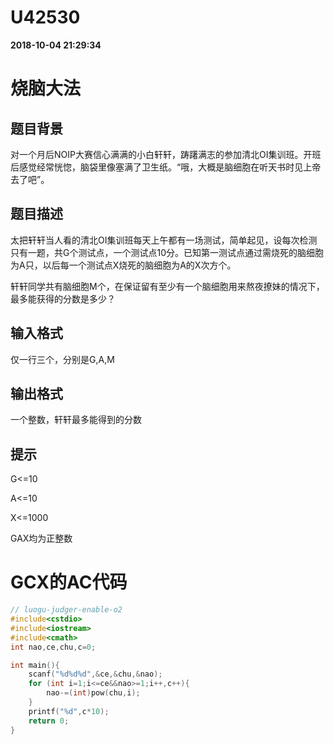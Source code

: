 
# U42530

**2018-10-04 21:29:34**
    
# 烧脑大法

## 题目背景

对一个月后NOIP大赛信心满满的小白轩轩，踌躇满志的参加清北OI集训班。开班后感觉经常恍惚，脑袋里像塞满了卫生纸。“哦，大概是脑细胞在听天书时见上帝去了吧”。

## 题目描述

太把轩轩当人看的清北OI集训班每天上午都有一场测试，简单起见，设每次检测只有一题，共G个测试点，一个测试点10分。已知第一测试点通过需烧死的脑细胞为A只，以后每一个测试点X烧死的脑细胞为A的X次方个。
轩轩同学共有脑细胞M个，在保证留有至少有一个脑细胞用来熬夜撩妹的情况下，最多能获得的分数是多少？

## 输入格式

仅一行三个，分别是G,A,M

## 输出格式

一个整数，轩轩最多能得到的分数

## 提示

G<=10
A<=10
X<=1000
GAX均为正整数

# GCX的AC代码
```cpp
// luogu-judger-enable-o2
#include<cstdio>
#include<iostream>
#include<cmath>
int nao,ce,chu,c=0;

int main(){
	scanf("%d%d%d",&ce,&chu,&nao);
	for (int i=1;i<=ce&&nao>=1;i++,c++){
		nao-=(int)pow(chu,i);
	}
	printf("%d",c*10);
	return 0;
}

```

